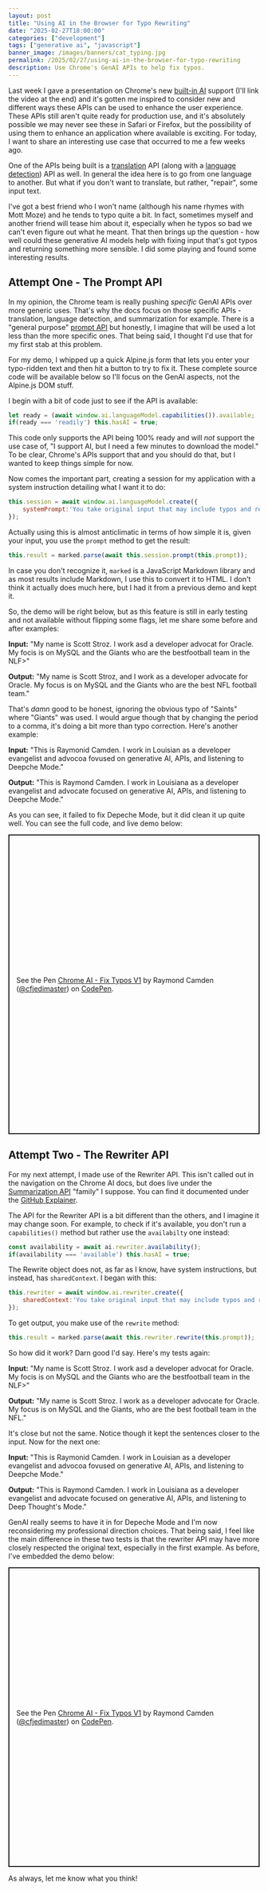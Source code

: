 ```yaml
---
layout: post
title: "Using AI in the Browser for Typo Rewriting"
date: "2025-02-27T18:00:00"
categories: ["development"]
tags: ["generative ai", "javascript"]
banner_image: /images/banners/cat_typing.jpg
permalink: /2025/02/27/using-ai-in-the-browser-for-typo-rewriting
description: Use Chrome's GenAI APIs to help fix typos.
---
```


Last week I gave a presentation on Chrome's new [built-in AI](https://developer.chrome.com/docs/ai/built-in) support (I'll link the video at the end) and it's gotten me inspired to consider new and different ways these APIs can be used to enhance the user experience. These APIs still aren't quite ready for production use, and it's absolutely possible we may never see these in Safari or Firefox, but the possibility of using them to enhance an application where available is exciting. For today, I want to share an interesting use case that occurred to me a few weeks ago. 

One of the APIs being built is a [translation](https://developer.chrome.com/docs/ai/translator-api) API (along with a [language detection](https://developer.chrome.com/docs/ai/language-detection)) API as well. In general the idea here is to go from one language to another. But what if you don't want to translate, but rather, "repair", some input text.

I've got a best friend who I won't name (although his name rhymes with Mott Moze) and he tends to typo quite a bit. In fact, sometimes myself and another friend will tease him about it, especially when he typos so bad we can't even figure out what he meant. That then brings up the question - how well could these generative AI models help with fixing input that's got typos and returning something more sensible. I did some playing and found some interesting results. 

## Attempt One - The Prompt API

In my opinion, the Chrome team is really pushing *specific* GenAI APIs over more generic uses. That's why the docs focus on those specific APIs - translation, language detection, and summarization for example. There is a "general purpose" [prompt API](https://developer.chrome.com/docs/extensions/ai/prompt-api) but honestly, I imagine that will be used a lot less than the more specific ones. That being said, I thought I'd use that for my first stab at this problem.

For my demo, I whipped up a quick Alpine.js form that lets you enter your typo-ridden text and then hit a button to try to fix it. These complete source code will be available below so I'll focus on the GenAI aspects, not the Alpine.js DOM stuff. 

I begin with a bit of code just to see if the API is available:

```js
let ready = (await window.ai.languageModel.capabilities()).available;
if(ready === 'readily') this.hasAI = true;
```

This code only supports the API being 100% ready and will *not* support the use case of, "I support AI, but I need a few minutes to download the model." To be clear, Chrome's APIs support that and you should do that, but I wanted to keep things simple for now. 

Now comes the important part, creating a session for my application with a system instruction detailing what I want it to do:

```js
this.session = await window.ai.languageModel.create({
	systemPrompt:'You take original input that may include typos and rewrite the text to correct it.'
});
```

Actually using this is almost anticlimatic in terms of how simple it is, given your input, you use the `prompt` method to get the result:

```js
this.result = marked.parse(await this.session.prompt(this.prompt));
```

In case you don't recognize it, `marked` is a JavaScript Markdown library and as most results include Markdown, I use this to convert it to HTML. I don't think it actually does much here, but I had it from a previous demo and kept it. 

So, the demo will be right below, but as this feature is still in early testing and not available without flipping some flags, let me share some before and after examples:

<strong>Input:</strong> "My name is Scott Stroz. I work asd a developer advocat for Oracle. My focis is on MySQL and the Giants who are the bestfootball team in the NLF>"

<strong>Output:</strong> "My name is Scott Stroz, and I work as a developer advocate for Oracle. My focus is on MySQL and the Giants who are the best NFL football team."

That's *damn* good to be honest, ignoring the obvious typo of "Saints" where "Giants" was used. I would argue though that by changing the period to a comma, it's doing a bit more than typo correction.  Here's another example:

<strong>Input:</strong> "This is Raymonid Camden. I work in Louisian as a developer evangelist and advocoa fovused on generative AI, APIs, and listening to Deepche Mode."

<strong>Output:</strong> "This is Raymond Camden. I work in Louisiana as a developer evangelist and advocate focused on generative AI, APIs, and listening to Deepche Mode."

As you can see, it failed to fix Depeche Mode, but it did clean it up quite well. You can see the full code, and live demo below:

<p class="codepen" data-height="600" data-default-tab="html,result" data-slug-hash="ogNYyOW" data-pen-title="Chrome AI - Fix Typos V1" data-user="cfjedimaster" style="height: 600px; box-sizing: border-box; display: flex; align-items: center; justify-content: center; border: 2px solid; margin: 1em 0; padding: 1em;">
  <span>See the Pen <a href="https://codepen.io/cfjedimaster/pen/ogNYyOW">
  Chrome AI - Fix Typos V1</a> by Raymond Camden (<a href="https://codepen.io/cfjedimaster">@cfjedimaster</a>)
  on <a href="https://codepen.io">CodePen</a>.</span>
</p>
<script async src="https://public.codepenassets.com/embed/index.js"></script>

## Attempt Two - The Rewriter API

For my next attempt, I made use of the Rewriter API. This isn't called out in the navigation on the Chrome AI docs, but does live under the [Summarization API](https://developer.chrome.com/docs/ai/summarizer-api) "family" I suppose. You can find it documented under the [GitHub Explainer](https://github.com/webmachinelearning/writing-assistance-apis). 

The API for the Rewriter API is a bit different than the others, and I imagine it may change soon. For example, to check if it's available, you don't run a `capabilities()` method but rather use the `availabilty` one instead:

```js
const availability = await ai.rewriter.availability();
if(availability === 'available') this.hasAI = true;
```

The Rewrite object does not, as far as I know, have system instructions, but instead, has `sharedContext`. I began with this:

```js
this.rewriter = await window.ai.rewriter.create({
	sharedContext:'You take original input that may include typos and rewrite the text to correct it. '
});
```

To get output, you make use of the `rewrite` method:

```js
this.result = marked.parse(await this.rewriter.rewrite(this.prompt));
```

So how did it work? Darn good I'd say. Here's my tests again:

<strong>Input:</strong> "My name is Scott Stroz. I work asd a developer advocat for Oracle. My focis is on MySQL and the Giants who are the bestfootball team in the NLF>"

<strong>Output:</strong> "My name is Scott Stroz. I work as a developer advocate for Oracle. My focus is on MySQL and the Giants, who are the best football team in the NFL."

It's close but not the same. Notice though it kept the sentences closer to the input. Now for the next one:

<strong>Input:</strong> "This is Raymonid Camden. I work in Louisian as a developer evangelist and advocoa fovused on generative AI, APIs, and listening to Deepche Mode."

<strong>Output:</strong> "This is Raymond Camden. I work in Louisiana as a developer evangelist and advocate focused on generative AI, APIs, and listening to Deep Thought's Mode."

GenAI really seems to have it in for Depeche Mode and I'm now reconsidering my professional direction choices. That being said, I feel like the main difference in these two tests is that the rewriter API may have more closely respected the original text, especially in the first example. As before, I've embedded the demo below:

<p class="codepen" data-height="600" data-default-tab="html,result" data-slug-hash="KwKNejj" data-pen-title="Chrome AI - Fix Typos V1" data-user="cfjedimaster" style="height: 600px; box-sizing: border-box; display: flex; align-items: center; justify-content: center; border: 2px solid; margin: 1em 0; padding: 1em;">
  <span>See the Pen <a href="https://codepen.io/cfjedimaster/pen/KwKNejj">
  Chrome AI - Fix Typos V1</a> by Raymond Camden (<a href="https://codepen.io/cfjedimaster">@cfjedimaster</a>)
  on <a href="https://codepen.io">CodePen</a>.</span>
</p>
<script async src="https://public.codepenassets.com/embed/index.js"></script>

As always, let me know what you think!